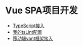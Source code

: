 # Vue SPA项目开发

* [TypeScript接入](vue/vue-class-component "Vue + Typescript")
* [我的tsLint配置](vue/tslint "Vue + Typescript")
* [移动端vant框架接入](vue/vant "Vue + Vant")